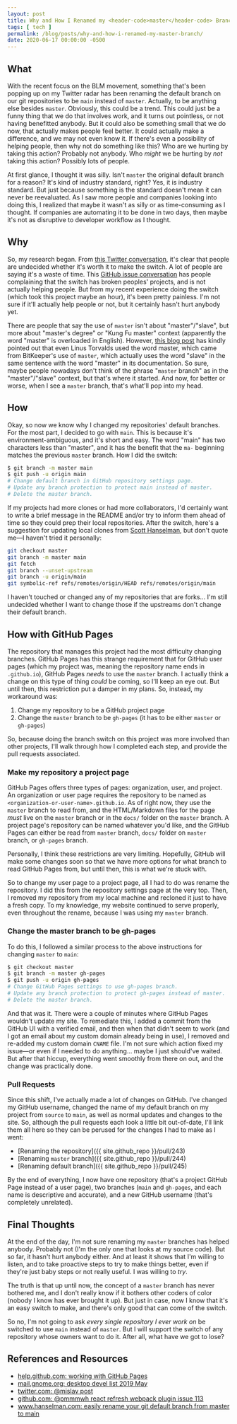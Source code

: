 ```yaml
---
layout: post
title: Why and How I Renamed my <header-code>master</header-code> Branch
tags: [ tech ]
permalink: /blog/posts/why-and-how-i-renamed-my-master-branch/
date: 2020-06-17 00:00:00 -0500
---
```


## What

With the recent focus on the BLM movement, something that's been popping up on my Twitter radar has been renaming the default branch on our git repositories to be `main` instead of `master`. Actually, to be anything else besides `master`. Obviously, this could be a trend. This could just be a funny thing that we do that involves work, and it turns out pointless, or not having benefitted anybody. But it could also be something small that we do now, that actually makes people feel better. It could actually make a difference, and we may not even know it. If there's even a possibility of helping people, then why not do something like this? Who are we hurting by taking this action? Probably not anybody. Who _might_ we be hurting by _not_ taking this action? Possibly lots of people.

At first glance, I thought it was silly. Isn't `master` the original default branch for a reason? It's kind of industry standard, right? Yes, it is industry standard. But just because something is the standard doesn't mean it can never be reevaluated. As I saw more people and companies looking into doing this, I realized that maybe it wasn't as silly or as time-consuming as I thought. If companies are automating it to be done in two days, then maybe it's not as disruptive to developer workflow as I thought.

## Why

So, my research began. From [this Twitter conversation](https://twitter.com/mislav/status/1270388510684598272), it's clear that people are undecided whether it's worth it to make the switch. A lot of people are saying it's a waste of time. This [GitHub issue conversation](https://github.com/pmmmwh/react-refresh-webpack-plugin/issues/113) has people complaining that the switch has broken peoples' projects, and is not actually helping people. But from my recent experience doing the switch (which took this project maybe an hour), it's been pretty painless. I'm not sure if it'll actually help people or not, but it certainly hasn't hurt anybody yet.

There are people that say the use of `master` isn't about "master"/"slave", but more about "master's degree" or "Kung Fu master" context (apparently the word "master" is overloaded in English). However, [this blog post](https://mail.gnome.org/archives/desktop-devel-list/2019-May/msg00066.html) has kindly pointed out that even Linus Torvalds used the word master, which came from BitKeeper's use of `master`, which actually uses the word "slave" in the same sentence with the word "master" in its documentation. So sure, maybe people nowadays don't think of the phrase "`master` branch" as in the "master"/"slave" context, but that's where it started. And now, for better or worse, when I see a `master` branch, that's what'll pop into my head.

## How

Okay, so now we know why I changed my repositories' default branches. For the most part, I decided to go with `main`. This is because it's environment-ambiguous, and it's short and easy. The word "main" has two characters less than "master", and it has the benefit that the `ma-` beginning matches the previous `master` branch. How I did the switch:

```bash
$ git branch -m master main
$ git push -u origin main
# Change default branch in GitHub repository settings page.
# Update any branch protection to protect main instead of master.
# Delete the master branch.
```

If my projects had more clones or had more collaborators, I'd certainly want to write a brief message in the README and/or try to inform them ahead of time so they could prep their local repositories. After the switch, here's a suggestion for updating local clones from [Scott Hanselman](https://www.hanselman.com/blog/EasilyRenameYourGitDefaultBranchFromMasterToMain.aspx), but don't quote me—I haven't tried it personally:

```bash
git checkout master
git branch -m master main
git fetch
git branch --unset-upstream
git branch -u origin/main
git symbolic-ref refs/remotes/origin/HEAD refs/remotes/origin/main
```

I haven't touched or changed any of my repositories that are forks... I'm still undecided whether I want to change those if the upstreams don't change their default branch.

## How with GitHub Pages

The repository that manages this project had the most difficulty changing branches. GitHub Pages has this strange requirement that for GitHub user pages (which my project was, meaning the repository name ends in `.github.io`), GitHub Pages _needs_ to use the `master` branch. I actually think a change on this type of thing _could_ be coming, so I'll keep an eye out. But until then, this restriction put a damper in my plans. So, instead, my workaround was:

1. Change my repository to be a GitHub project page
2. Change the `master` branch to be `gh-pages` (it has to be either `master` or `gh-pages`)

So, because doing the branch switch on this project was more involved than other projects, I'll walk through how I completed each step, and provide the pull requests associated.

### Make my repository a project page

GitHub Pages offers three types of pages: organization, user, and project. An organization or user page requires the repository to be named as `<organization-or-user-name>.github.io`. As of right now, they use the `master` branch to read from, and the HTML/Markdown files for the page _must_ live on the `master` branch or in the `docs/` folder on the `master` branch. A project page's repository can be named whatever you'd like, and the GitHub Pages can either be read from `master` branch, `docs/` folder on `master` branch, or `gh-pages` branch.

Personally, I think these restrictions are very limiting. Hopefully, GitHub will make some changes soon so that we have more options for what branch to read GitHub Pages from, but until then, this is what we're stuck with.

So to change my user page to a project page, all I had to do was rename the repository. I did this from the repository settings page at the very top. Then, I removed my repository from my local machine and recloned it just to have a fresh copy. To my knowledge, my website continued to serve properly, even throughout the rename, because I was using my `master` branch.

### Change the <header-code>master</header-code> branch to be <header-code>gh-pages</header-code>

To do this, I followed a similar process to the above instructions for changing `master` to `main`:

```bash
$ git checkout master
$ git branch -m master gh-pages
$ git push -u origin gh-pages
# Change GitHub Pages settings to use gh-pages branch.
# Update any branch protection to protect gh-pages instead of master.
# Delete the master branch.
```

And that was it. There were a couple of minutes where GitHub Pages wouldn't update my site. To remediate this, I added a commit from the GitHub UI with a verified email, and then when that didn't seem to work (and I got an email about my custom domain already being in use), I removed and re-added my custom domain `CNAME` file. I'm not sure which action fixed my issue—or even if I needed to do anything... maybe I just should've waited. But after that hiccup, everything went smoothly from there on out, and the change was practically done.

### Pull Requests

Since this shift, I've actually made a lot of changes on GitHub. I've changed my GitHub username, changed the name of my default branch on my project from `source` to `main`, as well as normal updates and changes to the site. So, although the pull requests each look a little bit out-of-date, I'll link them all here so they can be perused for the changes I had to make as I went:

* [Renaming the repository]({{ site.github_repo }}/pull/243)
* [Renaming `master` branch]({{ site.github_repo }}/pull/244)
* [Renaming default branch]({{ site.github_repo }}/pull/245)

By the end of everything, I now have one repository (that's a project GitHub Page instead of a user page), two branches (`main` and `gh-pages`, and each name is descriptive and accurate), and a new GitHub username (that's completely unrelated).

## Final Thoughts

At the end of the day, I'm not sure renaming my `master` branches has helped anybody. Probably not (I'm the only one that looks at my source code). But so far, it hasn't hurt anybody either. And at least it shows that I'm willing to listen, and to take proactive steps to try to make things better, even if they're just baby steps or not really useful. I was willing to _try_.

The truth is that up until now, the concept of a `master` branch has never bothered me, and I don't really know if it bothers other coders of color (nobody I know has ever brought it up). But just in case, now I know that it's an easy switch to make, and there's only good that can come of the switch.

So no, I'm not going to ask _every single repository I ever work on_ be switched to use `main` instead of `master`. But I will support the switch of any repository whose owners want to do it. After all, what have we got to lose?

## References and Resources

* [help.github.com: working with GitHub Pages](https://help.github.com/en/github/working-with-github-pages/about-github-pages)
* [mail.gnome.org: desktop devel list 2019 May](https://mail.gnome.org/archives/desktop-devel-list/2019-May/msg00066.html)
* [twitter.com: @mislav post](https://twitter.com/mislav/status/1270388510684598272)
* [github.com: @pmmmwh react refresh webpack plugin issue 113](https://github.com/pmmmwh/react-refresh-webpack-plugin/issues/113)
* [www.hanselman.com: easily rename your git default branch from master to main](https://www.hanselman.com/blog/EasilyRenameYourGitDefaultBranchFromMasterToMain.aspx)
